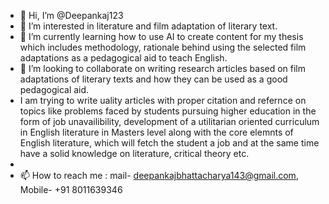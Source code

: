 - 👋 Hi, I’m @Deepankaj123
- 👀 I’m interested in literature and film adaptation of literary text.
- 🌱 I’m currently learning how to use AI to create content for my thesis which includes methodology, rationale behind using the selected film adaptations as a pedagogical aid to teach English.
- 💞️ I’m looking to collaborate on writing research articles based on film adaptations of literary texts and how they can be used as a good pedagogical aid.
-  I am trying to write uality articles with proper citation and refernce on topics like problems faced by students pursuing higher education in the form of job unavailibility, development of a utilitarian oriented curriculum in English literature in Masters level along with the core elemnts of English literature, which will fetch the student a job and at the same time have a solid knowledge on literature, critical theory etc.
-  
- 📫 How to reach me : mail- deepankajbhattacharya143@gmail.com, Mobile- +91 8011639346

<!---Deepankaj123/Deepankaj123 is a ✨ special ✨ repository because its `README.md` (this file) appears on your GitHub profile.
You can click the Preview link to take a look at your changes.
--->
